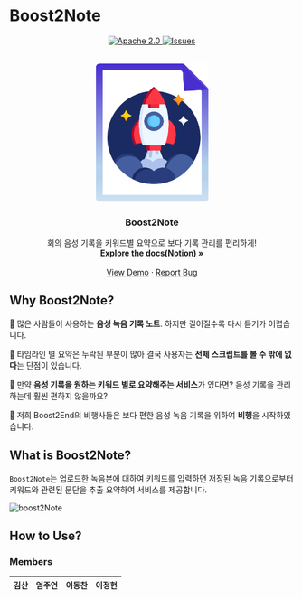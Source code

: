 # Boost2Note
<a name="readme-top"></a>
<p align="center">
    <a href="https://github.com/boostcampaitech4lv23nlp2/final-project-level3-nlp-10/blob/master/LICENSE">
        <img alt="Apache 2.0" src="https://img.shields.io/badge/license-Apache%202.0-yellow.svg">
    </a>
    <a href="https://github.com/boostcampaitech4lv23nlp2/final-project-level3-nlp-10/issues">
        <img alt="Issues" src="https://img.shields.io/github/issues/boostcampaitech4lv23nlp2/final-project-level3-nlp-10">
    </a>
    
</p>
<!-- PROJECT LOGO -->
<br />
<div align="center">
  <a href="https://github.com/othneildrew/Best-README-Template">
    <img src="assets/logo.png" alt="Logo" width="200" >
  </a>

  <h3 align="center">Boost2Note</h3>

  <p align="center">
    회의 음성 기록을 키워드별 요약으로 보다 기록 관리를 편리하게! 
    <br />
    <a href="https://github.com/boostcampaitech4lv23nlp2/final-project-level3-nlp-10"><strong>Explore the docs(Notion) »</strong></a>
    <br />
    <br />
    <a href="https://github.com/boostcampaitech4lv23nlp2/final-project-level3-nlp-10">View Demo</a>
    ·
    <a href="https://github.com/boostcampaitech4lv23nlp2/final-project-level3-nlp-10/issues">Report Bug</a>

  </p>
</div>

## Why **Boost2Note?**
💬 많은 사람들이 사용하는 **음성 녹음 기록 노트**. 하지만 길어질수록 다시 듣기가 어렵습니다.

💬 타임라인 별 요약은 누락된 부분이 많아 결국 사용자는 **전체 스크립트를 볼 수 밖에 없다**는 단점이 있습니다.

💬 만약 **음성 기록을 원하는 키워드 별로 요약해주는 서비스**가 있다면? 음성 기록을 관리하는데 훨씬 편하지 않을까요?

💬 저희 Boost2End의 비행사들은 보다 편한 음성 녹음 기록을 위하여 **비행**을 시작하였습니다.



## What is Boost2Note?
`Boost2Note`는 업로드한 녹음본에 대하여 키워드를 입력하면 저장된 녹음 기록으로부터 키워드와 관련된 문단을 추출 요약하여 서비스를 제공합니다. 

![boost2Note](https://user-images.githubusercontent.com/93572176/217727766-77701517-a0a2-44cd-840f-8bdbf4962602.gif)


## How to Use?


### Members

|김산|엄주언|이동찬|이정현|
|:---:|:---:|:---:|:---:|
